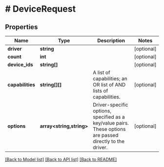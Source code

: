 # # DeviceRequest

## Properties

Name | Type | Description | Notes
------------ | ------------- | ------------- | -------------
**driver** | **string** |  | [optional]
**count** | **int** |  | [optional]
**device_ids** | **string[]** |  | [optional]
**capabilities** | **string[][]** | A list of capabilities; an OR list of AND lists of capabilities. | [optional]
**options** | **array<string,string>** | Driver-specific options, specified as a key/value pairs. These options are passed directly to the driver. | [optional]

[[Back to Model list]](../../README.md#models) [[Back to API list]](../../README.md#endpoints) [[Back to README]](../../README.md)
